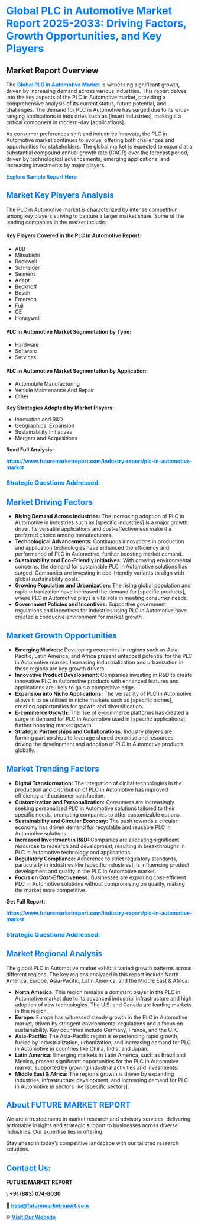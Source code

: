 <h1 style="color: #007BFF;">Global PLC in Automotive Market Report 2025-2033: Driving Factors, Growth Opportunities, and Key Players</h1>

<section id="overview">
<h2>Market Report Overview</h2>
<p>The <a href="https://www.futuremarketreport.com/industry-report/plc-in-automotive-market" style="color: #007BFF; text-decoration: none;"><strong>Global PLC in Automotive Market</strong></a> is witnessing significant growth, driven by increasing demand across various industries. This report delves into the key aspects of the PLC in Automotive market, providing a comprehensive analysis of its current status, future potential, and challenges. The demand for PLC in Automotive has surged due to its wide-ranging applications in industries such as [insert industries], making it a critical component in modern-day [applications].</p>
<p>As consumer preferences shift and industries innovate, the PLC in Automotive market continues to evolve, offering both challenges and opportunities for stakeholders. The global market is expected to expand at a substantial compound annual growth rate (CAGR) over the forecast period, driven by technological advancements, emerging applications, and increasing investments by major players.</p>
</section>

<section id="overview">
<p><a href="https://www.futuremarketreport.com/request-sample/reportId=50989" style="color: #007BFF; text-decoration: none;"><strong>Explore Sample Report Here</strong></a></p>
</section>

<section id="key-players">
<h2 style="color: #007BFF;">Market Key Players Analysis</h2>
<p>The PLC in Automotive market is characterized by intense competition among key players striving to capture a larger market share. Some of the leading companies in the market include:</p>
<h4>Key Players Covered in the PLC in Automotive Report:</h4>
<ul><li>ABB</li><li>Mitsubishi</li><li>Rockwell</li><li>Schneider</li><li>Seimens</li><li>Adept</li><li>Beckhoff</li><li>Bosch</li><li>Emerson</li><li>Fuji</li><li>GE</li><li>Honeywell</li></ul>
<h4>PLC in Automotive Market Segmentation by Type:</h4>
<ul><li>Hardware</li><li>Software</li><li>Services</li></ul>

<h4>PLC in Automotive Market Segmentation by Application:</h4>
<ul><li>Automobile Manufacturing</li><li>Vehicle Maintenance And Repair</li><li>Other</li></ul>
<p><strong>Key Strategies Adopted by Market Players:</strong></p>
<ul>
<li>Innovation and R&D</li>
<li>Geographical Expansion</li>
<li>Sustainability Initiatives</li>
<li>Mergers and Acquisitions</li>
</ul>
</section>

<section>
<p><strong>Read Full Analysis: </strong></p><a href="https://www.futuremarketreport.com/industry-report/plc-in-automotive-market" style="color: #007BFF; text-decoration: none;"><strong>https://www.futuremarketreport.com/industry-report/plc-in-automotive-market</strong></a>
<h3 style="color: #007BFF;">Strategic Questions Addressed:</h3>
</section>

<section id="driving-factors">
<h2 style="color: #007BFF;">Market Driving Factors</h2>
<ul>
<li><strong>Rising Demand Across Industries:</strong> The increasing adoption of PLC in Automotive in industries such as [specific industries] is a major growth driver. Its versatile applications and cost-effectiveness make it a preferred choice among manufacturers.</li>
<li><strong>Technological Advancements:</strong> Continuous innovations in production and application technologies have enhanced the efficiency and performance of PLC in Automotive, further boosting market demand.</li>
<li><strong>Sustainability and Eco-Friendly Initiatives:</strong> With growing environmental concerns, the demand for sustainable PLC in Automotive solutions has surged. Companies are investing in eco-friendly variants to align with global sustainability goals.</li>
<li><strong>Growing Population and Urbanization:</strong> The rising global population and rapid urbanization have increased the demand for [specific products], where PLC in Automotive plays a vital role in meeting consumer needs.</li>
<li><strong>Government Policies and Incentives:</strong> Supportive government regulations and incentives for industries using PLC in Automotive have created a conducive environment for market growth.</li>
</ul>
</section>

<section id="growth-opportunities">
<h2 style="color: #007BFF;">Market Growth Opportunities</h2>
<ul>
<li><strong>Emerging Markets:</strong> Developing economies in regions such as Asia-Pacific, Latin America, and Africa present untapped potential for the PLC in Automotive market. Increasing industrialization and urbanization in these regions are key growth drivers.</li>
<li><strong>Innovative Product Development:</strong> Companies investing in R&D to create innovative PLC in Automotive products with enhanced features and applications are likely to gain a competitive edge.</li>
<li><strong>Expansion into Niche Applications:</strong> The versatility of PLC in Automotive allows it to be utilized in niche markets such as [specific niches], creating opportunities for growth and diversification.</li>
<li><strong>E-commerce Growth:</strong> The rise of e-commerce platforms has created a surge in demand for PLC in Automotive used in [specific applications], further boosting market growth.</li>
<li><strong>Strategic Partnerships and Collaborations:</strong> Industry players are forming partnerships to leverage shared expertise and resources, driving the development and adoption of PLC in Automotive products globally.</li>
</ul>
</section>

<section id="trending-factors">
<h2 style="color: #007BFF;">Market Trending Factors</h2>
<ul>
<li><strong>Digital Transformation:</strong> The integration of digital technologies in the production and distribution of PLC in Automotive has improved efficiency and customer satisfaction.</li>
<li><strong>Customization and Personalization:</strong> Consumers are increasingly seeking personalized PLC in Automotive solutions tailored to their specific needs, prompting companies to offer customizable options.</li>
<li><strong>Sustainability and Circular Economy:</strong> The push towards a circular economy has driven demand for recyclable and reusable PLC in Automotive solutions.</li>
<li><strong>Increased Investment in R&D:</strong> Companies are allocating significant resources to research and development, resulting in breakthroughs in PLC in Automotive technology and applications.</li>
<li><strong>Regulatory Compliance:</strong> Adherence to strict regulatory standards, particularly in industries like [specific industries], is influencing product development and quality in the PLC in Automotive market.</li>
<li><strong>Focus on Cost-Effectiveness:</strong> Businesses are exploring cost-efficient PLC in Automotive solutions without compromising on quality, making the market more competitive.</li>
</ul>
</section>

<section>
<p><strong>Get Full Report: </strong></p><a href="https://www.futuremarketreport.com/industry-report/plc-in-automotive-market" style="color: #007BFF; text-decoration: none;"><strong>https://www.futuremarketreport.com/industry-report/plc-in-automotive-market</strong></a>
<h3 style="color: #007BFF;">Strategic Questions Addressed:</h3>
</section>


<section id="regional-analysis">
<h2 style="color: #007BFF;">Market Regional Analysis</h2>
<p>The global PLC in Automotive market exhibits varied growth patterns across different regions. The key regions analyzed in this report include North America, Europe, Asia-Pacific, Latin America, and the Middle East & Africa:</p>
<ul>
<li><strong>North America:</strong> This region remains a dominant player in the PLC in Automotive market due to its advanced industrial infrastructure and high adoption of new technologies. The U.S. and Canada are leading markets in this region.</li>
<li><strong>Europe:</strong> Europe has witnessed steady growth in the PLC in Automotive market, driven by stringent environmental regulations and a focus on sustainability. Key countries include Germany, France, and the U.K.</li>
<li><strong>Asia-Pacific:</strong> The Asia-Pacific region is experiencing rapid growth, fueled by industrialization, urbanization, and increasing demand for PLC in Automotive in countries like China, India, and Japan.</li>
<li><strong>Latin America:</strong> Emerging markets in Latin America, such as Brazil and Mexico, present significant opportunities for the PLC in Automotive market, supported by growing industrial activities and investments.</li>
<li><strong>Middle East & Africa:</strong> The region’s growth is driven by expanding industries, infrastructure development, and increasing demand for PLC in Automotive in sectors like [specific sectors].</li>
</ul>
</section>

<footer>
<h2 style="color: #007BFF;">About FUTURE MARKET REPORT</h2>
<p>We are a trusted name in market research and advisory services, delivering actionable insights and strategic support to businesses across diverse industries. Our expertise lies in offering:</p>

<p>Stay ahead in today’s competitive landscape with our tailored research solutions.</p>

<h2 style="color: #007BFF;">Contact Us:</h2>
<p><strong>FUTURE MARKET REPORT</strong></p>
<p>📞 <strong>+91 (883) 074-8030</strong></p>
<p>📧 <strong><a href="mailto:help@futuremarketreport.com" style="color: #007BFF;">help@futuremarketreport.com</a></strong></p>
<p>🌐 <strong><a href="https://www.futuremarketreport.com/" style="color: #007BFF;">Visit Our Website</a></strong></p>
</footer>